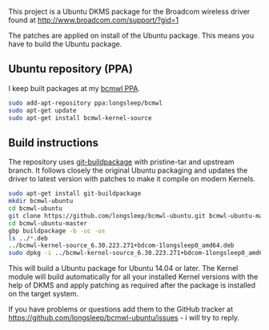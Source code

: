 This project is a Ubuntu DKMS package for the Broadcom wireless
driver found at http://www.broadcom.com/support/?gid=1

The patches are applied on install of the Ubuntu package. This means you
have to build the Ubuntu package.

## Ubuntu repository (PPA)

I keep built packages at my [bcmwl PPA](https://launchpad.net/~longsleep/+archive/ubuntu/bcmwl).

```bash
sudo add-apt-repository ppa:longsleep/bcmwl
sudo apt-get update
sudo apt-get install bcmwl-kernel-source
```

## Build instructions

The repository uses [git-buildpackage](http://honk.sigxcpu.org/projects/git-buildpackage/manual-html/gbp.html)
with pristine-tar and upstream branch. It follows closely the original
Ubuntu packaging and updates the driver to latest version with patches to make
it compile on modern Kernels.

```bash
sudo apt-get install git-buildpackage
mkdir bcmwl-ubuntu
cd bcmwl-ubuntu
git clone https://github.com/longsleep/bcmwl-ubuntu.git bcmwl-ubuntu-master
cd bcmwl-ubuntu-master
gbp buildpackage -b -uc -us
ls ../*.deb
../bcmwl-kernel-source_6.30.223.271+bdcom-1longsleep0_amd64.deb
sudo dpkg -i ../bcmwl-kernel-source_6.30.223.271+bdcom-1longsleep0_amd64.deb
```

This will build a Ubuntu package for Ubuntu 14.04 or later. The Kernel module
will build automatically for all your installed Kernel versions with the
help of DKMS and apply patching as required after the package is installed
on the target system.

If you have problems or questions add them to the GitHub tracker
at https://github.com/longsleep/bcmwl-ubuntu/issues - i will try to reply.
